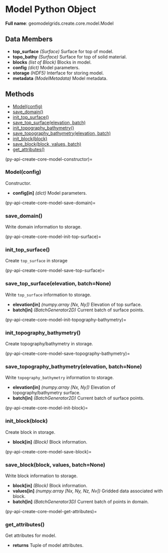 # Model Python Object 

**Full name**: geomodelgrids.create.core.model.Model

## Data Members

+ **top_surface** *(Surface)* Surface for top of model.
+ **topo_bathy** *(Surface)* Surface for top of solid material.
+ **blocks** *(list of Block)* Blocks in model.
+ **config** *(dict)* Model parameters.
+ **storage** *(HDF5)* Interface for storing model.
+ **metadata** *(ModelMetadata)* Model metadata.

## Methods

+ [Model(config)](py-api-create-core-model-constructor)
+ [save_domain()](py-api-create-core-model-save-domain)
+ [init_top_surface()](py-api-create-core-model-init-top-surface)
+ [save_top_surface(elevation, batch)](py-api-create-core-model-save-top-surface)
+ [init_topography_bathymetry()](py-api-create-core-model-init-topography-bathymetry)
+ [save_topography_bathymetry(elevation, batch)](py-api-create-core-model-save-topography-bathymetry)
+ [init_block(block)](py-api-create-core-model-init-block)
+ [save_block(block, values, batch)](py-api-create-core-model-save-block)
+ [get_attributes()](py-api-create-core-model-get-attributes)


(py-api-create-core-model-constructor)=
### Model(config)

Constructor.

+ **config[in]** *(dict)* Model parameters.

(py-api-create-core-model-save-domain)=
### save_domain()

Write domain information to storage.

(py-api-create-core-model-init-top-surface)=
### init_top_surface()

Create `top_surface` in storage

(py-api-create-core-model-save-top-surface)=
### save_top_surface(elevation, batch=None)

Write `top_surface` information to storage.

+ **elevation[in]** *(numpy.array [Nx, Ny])* Elevation of top surface.
+ **batch[in]** *(BatchGenerator2D)* Current batch of surface points.

(py-api-create-core-model-init-topography-bathymetry)=
### init_topography_bathymetry()

Create topography/bathymetry in storage.

(py-api-create-core-model-save-topography-bathymetry)=
### save_topography_bathymetry(elevation, batch=None)

Write `topography_bathymetry` information to storage.

+ **elevation[in]** *(numpy.array [Nx, Ny])* Elevation of topography/bathymetry surface.
+ **batch[in]** *(BatchGenerator2D)* Current batch of surface points.

(py-api-create-core-model-init-block)=
### init_block(block)

Create block in storage.

+ **block[in]** *(Block)* Block information.

(py-api-create-core-model-save-block)=
### save_block(block, values, batch=None)

Write block information to storage.

+ **block[in]** *(Block)* Block information.
+ **values[in]** *(numpy.array [Nx, Ny, Nz, Nv])* Gridded data associated with block.
+ **batch[in]** *(BatchGenerator3D)* Current batch of points in domain.

(py-api-create-core-model-get-attributes)=
### get_attributes()

Get attributes for model.

+ **returns** Tuple of model attributes.
